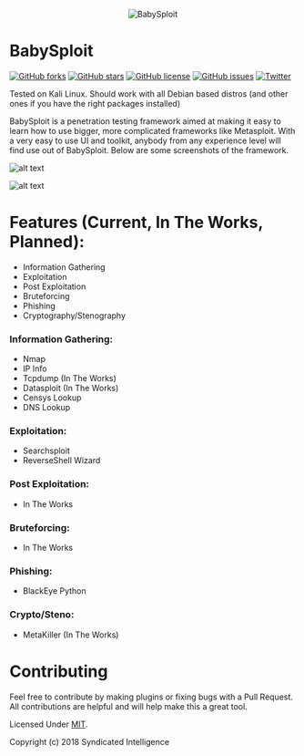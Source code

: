 <p align="center">
  <img src="https://i.imgur.com/cf2h0Vn.png" alt="BabySploit"/></br>
</p>

# BabySploit
[![GitHub forks](https://img.shields.io/github/forks/M4cs/BabySploit.svg)](https://github.com/M4cs/BabySploit/network)
[![GitHub stars](https://img.shields.io/github/stars/M4cs/BabySploit.svg)](https://github.com/M4cs/BabySploit/stargazers)
[![GitHub license](https://img.shields.io/github/license/M4cs/BabySploit.svg)](https://github.com/M4cs/BabySploit/blob/master/LICENSE.md)
[![GitHub issues](https://img.shields.io/github/issues/M4cs/BabySploit.svg)](https://github.com/M4cs/BabySploit/issues)
[![Twitter](https://img.shields.io/twitter/url/https/github.com/M4cs/BabySploit.svg?style=popout)](https://twitter.com/intent/tweet?text=Wow:&url=https%3A%2F%2Fgithub.com%2FM4cs%2FBabySploit)

Tested on Kali Linux. Should work with all Debian based distros (and other ones if you have the right packages installed)

BabySploit is a penetration testing framework aimed at making it easy to learn how to use bigger, 
more complicated frameworks like Metasploit. With a very easy to use UI and toolkit, anybody
from any experience level will find use out of BabySploit. Below are some screenshots of the framework.

![alt text](https://image.prntscr.com/image/l35Yo-q5SHKBSWvOLb_mig.png)

![alt text](https://image.prntscr.com/image/O48qpQh2Tz2So7tJ4XXC1Q.png)

# Features (Current, In The Works, Planned):

  - Information Gathering
  - Exploitation
  - Post Exploitation
  - Bruteforcing
  - Phishing
  - Cryptography/Stenography
 
### Information Gathering:

  - Nmap
  - IP Info
  - Tcpdump (In The Works)
  - Datasploit (In The Works)
  - Censys Lookup
  - DNS Lookup
  
### Exploitation:
  
  - Searchsploit
  - ReverseShell Wizard

### Post Exploitation:

  - In The Works
  
### Bruteforcing:

  - In The Works
  
### Phishing:

  - BlackEye Python
  
### Crypto/Steno:

  - MetaKiller (In The Works)
  
# Contributing

Feel free to contribute by making plugins or fixing bugs with a Pull Request. All contributions are helpful and will help make this a great tool.

Licensed Under [MIT](https://github.com/M4cs/BabySploit/master/LICENSE.md).

Copyright (c) 2018 Syndicated Intelligence
